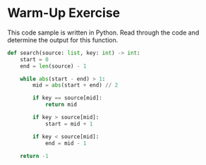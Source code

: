 # Warm-Up Exercise
This code sample is written in Python. Read through the code and determine the output for this function.

```python
def search(source: list, key: int) -> int:
    start = 0
    end = len(source) - 1

    while abs(start - end) > 1:
        mid = abs(start + end) // 2

        if key == source[mid]:
            return mid

        if key > source[mid]:
            start = mid + 1

        if key < source[mid]:
            end = mid - 1

    return -1
```
